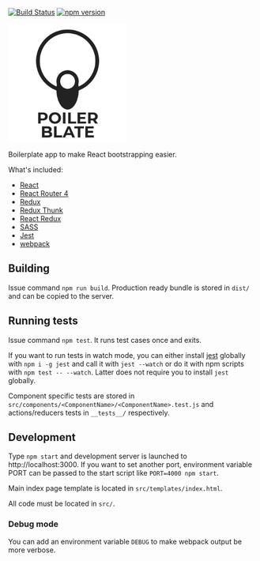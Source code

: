 [![Build Status](https://travis-ci.org/poilerblate/poilerblate.svg?branch=master)](https://travis-ci.org/poilerblate/poilerblate) [![npm version](https://badge.fury.io/js/poilerblate.svg)](https://www.npmjs.com/package/poilerblate)

<img src="logo.png" width="240">

Boilerplate app to make React bootstrapping easier.

What's included:

- [React](https://github.com/facebook/react)
- [React Router 4](https://reacttraining.com/react-router/)
- [Redux](http://redux.js.org/)
- [Redux Thunk](https://github.com/gaearon/redux-thunk)
- [React Redux](https://github.com/reactjs/react-redux)
- [SASS](http://sass-lang.com/)
- [Jest](https://facebook.github.io/jest/)
- [webpack](https://webpack.js.org/)

## Building

Issue command `npm run build`. Production ready bundle is stored in `dist/` and can be copied to the server.

## Running tests

Issue command `npm test`. It runs test cases once and exits.

If you want to run tests in watch mode, you can either install [jest](https://facebook.github.io/jest/) globally with `npm i -g jest` and call it with `jest --watch` or do it with npm scripts with `npm test -- --watch`. Latter does not require you to install `jest` globally.

Component specific tests are stored in `src/components/<ComponentName>/<ComponentName>.test.js` and actions/reducers tests in `__tests__/` respectively.

## Development

Type `npm start` and development server is launched to http://localhost:3000. If you want to set another port, environment variable PORT can be passed to the start script like `PORT=4000 npm start`.

Main index page template is located in `src/templates/index.html`.

All code must be located in `src/`.

### Debug mode

You can add an environment variable `DEBUG` to make webpack output be more verbose.
